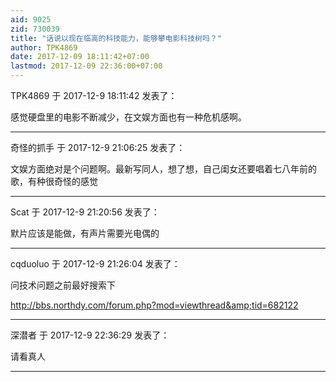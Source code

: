 ```yaml
---
aid: 9025
zid: 730039
title: "话说以现在临高的科技能力，能够攀电影科技树吗？"
author: TPK4869
date: 2017-12-09 18:11:42+07:00
lastmod: 2017-12-09 22:36:00+07:00
---
```


TPK4869 于 2017-12-9 18:11:42 发表了：

感觉硬盘里的电影不断减少，在文娱方面也有一种危机感啊。

---

奇怪的抓手 于 2017-12-9 21:06:25 发表了：

文娱方面绝对是个问题啊。最新写同人，想了想，自己闺女还要唱着七八年前的歌，有种很奇怪的感觉

---

Scat 于 2017-12-9 21:20:56 发表了：

默片应该是能做，有声片需要光电偶的

---

cqduoluo 于 2017-12-9 21:26:04 发表了：

问技术问题之前最好搜索下

http://bbs.northdy.com/forum.php?mod=viewthread&amp;tid=682122

---

深潜者 于 2017-12-9 22:36:29 发表了：

请看真人

---
